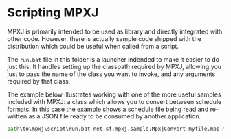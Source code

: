 # Scripting MPXJ
MPXJ is primarily intended to be used as library and directly integrated with
other code. However, there is actually sample code shipped with the
distribution which could be useful when called from a script.

The `run.bat` file in this folder is a launcher indended to make it easier to
do just this. It handles setting up the classpath required by MPXJ, allowing
you just to pass the name of the class you want to invoke, and any arguments
required by that class.

The example below illustrates working with one of the more useful samples
included with MPXJ: a class which allows you to convert between schedule
formats. In this case the example shows a schedule file being read and
re-written as a JSON file ready to be consumed by another  application.

```bat
path\to\mpxj\script\run.bat net.sf.mpxj.sample.MpxjConvert myfile.mpp myfile.json
```